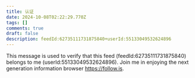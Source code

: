 ```yaml
---
title: 认证
date: 2024-10-08T02:22:29.770Z
tags: []
comments: true
draft: false
description: feedId:62735111731875840+userId:55133049532624896
---
```


This message is used to verify that this feed (feedId:62735111731875840) belongs to me (userId:55133049532624896). Join me in enjoying the next generation information browser https://follow.is.
